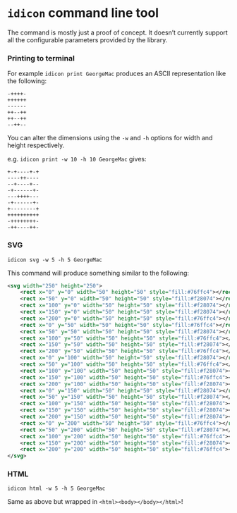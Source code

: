 `idicon` command line tool
=========================

The command is mostly just a proof of concept.
It doesn’t currently support all the configurable parameters provided by the library.

### Printing to terminal

For example `idicon print GeorgeMac` produces an ASCII representation like the following:

```
-++++-
++++++
------
++--++
++--++
--++--
```

You can alter the dimensions using the `-w` and `-h` options for width and height respectively.

e.g. `idicon print -w 10 -h 10 GeorgeMac` gives:

```
+-+----+-+
----++----
--+----+--
-+------+-
---++++---
-+------+-
+--------+
++++++++++
-++++++++-
-++----++-
```

### SVG

`idicon svg -w 5 -h 5 GeorgeMac`

This command will produce something similar to the following:

```xml
<svg width="250" height="250">
    <rect x="0" y="0" width="50" height="50" style="fill:#76ffc4"></rect>
    <rect x="50" y="0" width="50" height="50" style="fill:#f28074"></rect>
    <rect x="100" y="0" width="50" height="50" style="fill:#f28074"></rect>
    <rect x="150" y="0" width="50" height="50" style="fill:#f28074"></rect>
    <rect x="200" y="0" width="50" height="50" style="fill:#76ffc4"></rect>
    <rect x="0" y="50" width="50" height="50" style="fill:#76ffc4"></rect>
    <rect x="50" y="50" width="50" height="50" style="fill:#f28074"></rect>
    <rect x="100" y="50" width="50" height="50" style="fill:#76ffc4"></rect>
    <rect x="150" y="50" width="50" height="50" style="fill:#f28074"></rect>
    <rect x="200" y="50" width="50" height="50" style="fill:#76ffc4"></rect>
    <rect x="0" y="100" width="50" height="50" style="fill:#f28074"></rect>
    <rect x="50" y="100" width="50" height="50" style="fill:#76ffc4"></rect>
    <rect x="100" y="100" width="50" height="50" style="fill:#f28074"></rect>
    <rect x="150" y="100" width="50" height="50" style="fill:#76ffc4"></rect>
    <rect x="200" y="100" width="50" height="50" style="fill:#f28074"></rect>
    <rect x="0" y="150" width="50" height="50" style="fill:#f28074"></rect>
    <rect x="50" y="150" width="50" height="50" style="fill:#f28074"></rect>
    <rect x="100" y="150" width="50" height="50" style="fill:#f28074"></rect>
    <rect x="150" y="150" width="50" height="50" style="fill:#f28074"></rect>
    <rect x="200" y="150" width="50" height="50" style="fill:#f28074"></rect>
    <rect x="0" y="200" width="50" height="50" style="fill:#76ffc4"></rect>
    <rect x="50" y="200" width="50" height="50" style="fill:#f28074"></rect>
    <rect x="100" y="200" width="50" height="50" style="fill:#76ffc4"></rect>
    <rect x="150" y="200" width="50" height="50" style="fill:#f28074"></rect>
    <rect x="200" y="200" width="50" height="50" style="fill:#76ffc4"></rect>
</svg>
```

### HTML

`idicon html -w 5 -h 5 GeorgeMac`

Same as above but wrapped in `<html><body></body></html>`!
